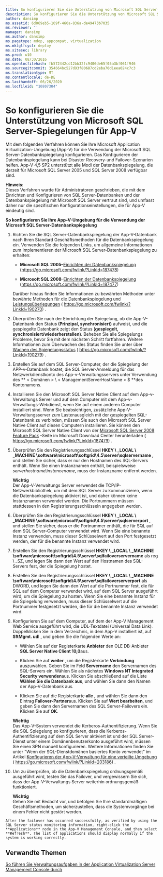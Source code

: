 ```yaml
---
title: So konfigurieren Sie die Unterstützung von Microsoft SQL Server-Spiegelungen für App-V
description: So konfigurieren Sie die Unterstützung von Microsoft SQL Server-Spiegelungen für App-V
author: dansimp
ms.assetid: 6d069eb5-109f-460a-836a-de49473b7035
ms.reviewer: ''
manager: dansimp
ms.author: dansimp
ms.pagetype: mdop, appcompat, virtualization
ms.mktglfcycl: deploy
ms.sitesec: library
ms.prod: w10
ms.date: 08/30/2016
ms.openlocfilehash: fb572442cd12bb32fc9406de65f05a3bf061f946
ms.sourcegitcommit: 354664bc527d93f80687cd2eba70d1eea024c7c3
ms.translationtype: MT
ms.contentlocale: de-DE
ms.lasthandoff: 06/26/2020
ms.locfileid: "10807304"
---
```

# So konfigurieren Sie die Unterstützung von Microsoft SQL Server-Spiegelungen für App-V


Mit dem folgenden Verfahren können Sie Ihre Microsoft Application Virtualization-Umgebung (App-V) für die Verwendung der Microsoft SQL Server-Datenbankspiegelung konfigurieren. Das Konfigurieren der Datenbankspiegelung kann bei Disaster Recovery-und Failover-Szenarien helfen. App-V 4,5 SP2 unterstützt alle Modi der Datenbankspiegelung, die derzeit für Microsoft SQL Server 2005 und SQL Server 2008 verfügbar sind.

**Hinweis:**  
Dieses Verfahren wurde für Administratoren geschrieben, die mit dem Einrichten und Konfigurieren von SQL Server-Datenbanken und der Datenbankspiegelung mit Microsoft SQL Server vertraut sind, und umfasst daher nur die spezifischen Konfigurationseinstellungen, die für App-V eindeutig sind.



**So konfigurieren Sie Ihre App-V-Umgebung für die Verwendung der Microsoft SQL Server-Datenbankspiegelung**

1.  Richten Sie die SQL Server-Datenbankspiegelung der App-V-Datenbank nach Ihren Standard Geschäftsmethoden für die Datenbankspiegelung ein. Verwenden Sie die folgenden Links, um allgemeine Informationen zum Implementieren der Microsoft SQL Server-Datenbankspiegelung zu erhalten:

    -   **Microsoft SQL 2005**–[Einrichten der Datenbankspiegelung](https://go.microsoft.com/fwlink/?LinkId=187478) (https://go.microsoft.com/fwlink/?LinkId=187478)

    -   **Microsoft SQL 2008**–[Einrichten der Datenbankspiegelung](https://go.microsoft.com/fwlink/?LinkId=187477) (https://go.microsoft.com/fwlink/?LinkId=187477)

    Darüber hinaus finden Sie Informationen zu bewährten Methoden unter [bewährte Methoden für die Datenbankspiegelung und Leistungsüberlegungen](https://go.microsoft.com/fwlink/?LinkId=190270) ( https://go.microsoft.com/fwlink/?LinkId=190270) .

2.  Überprüfen Sie nach der Einrichtung der Spiegelung, ob die App-V-Datenbank den Status **(Prinzipal, synchronisiert)** aufweist, und die gespiegelte Datenbank zeigt den Status **(gespiegelt, synchronisiert/wiederherstellen)**. Beheben Sie alle Spiegelungs Probleme, bevor Sie mit dem nächsten Schritt fortfahren. Weitere Informationen zum Überwachen des Status finden Sie unter über [Wachen des Spiegelungsstatus](https://go.microsoft.com/fwlink/?LinkId=190279) ( https://go.microsoft.com/fwlink/?LinkId=190279) .

3.  Erstellen Sie auf dem SQL Server-Computer, der die Spiegelung der APP-v-Datenbank hostet, die SQL Server-Anmeldung für das Netzwerkdienstkonto des App-v-Verwaltungsservers unter Verwendung des ** &lt; Domänen &gt; \\ &lt; ManagementServerHostName &gt; $ **des Kontonamens.

4.  Installieren Sie den Microsoft SQL Server Native Client auf dem App-v-Verwaltungs Server und auf dem Computer mit dem App-v-Verwaltungs-Webdienst, wenn Sie auf einem anderen Computer installiert sind. Wenn Sie beabsichtigen, zusätzliche App-V-Verwaltungsserver zum Lastenausgleich mit der gespiegelten SQL-Datenbank zu verbinden, müssen Sie auch den Microsoft SQL Server Native Client auf diesen Computern installieren. Sie können den Microsoft SQL Server Native Client von der [Microsoft SQL Server 2008 Feature Pack](https://go.microsoft.com/fwlink/?LinkId=187479) -Seite im Microsoft Download Center herunterladen ( https://go.microsoft.com/fwlink/?LinkId=187479) .

5.  Überprüfen Sie den Registrierungsschlüssel **HKEY \ _LOCAL \ _MACHINE \\software\\microsoft\\softgrid\\4.5\\server\\sqlservername** , und stellen Sie sicher, dass er nur den Hostnamen des SQL-Servers enthält. Wenn Sie einen Instanznamen enthält, beispielsweise *serverhostname\\instancename*, muss der Instanzname entfernt werden.

    **Wichtig**  
    Der App-V-Verwaltungs Server verwendet die TCP/IP-Netzwerkbibliothek, um mit dem SQL Server zu kommunizieren, wenn die Datenbankspiegelung aktiviert ist, und daher können keine Instanznamen verwendet werden. Die Portnummern müssen stattdessen in den Registrierungsschlüsseln angegeben werden.



6.  Überprüfen Sie den Registrierungsschlüssel **HKEY \ _LOCAL \ _MACHINE \\software\\microsoft\\softgrid\\4.5\\server\\sqlserverport** , und stellen Sie sicher, dass er die Portnummer enthält, die für SQL auf dem SQL Server-Computer verwendet wird. Wenn Sie eine benannte Instanz verwenden, muss dieser Schlüsselwert auf den Port festgesetzt werden, der für die benannte Instanz verwendet wird.

7.  Erstellen Sie den Registrierungsschlüssel **HKEY \ _LOCAL \ _MACHINE \\software\\microsoft\\softgrid\\4.5\\server\\sqlfailoverservername** als reg \ _SZ, und legen Sie dann den Wert auf den Hostnamen des SQL-Servers fest, der die Spiegelung hostet.

8.  Erstellen Sie den Registrierungsschlüssel **HKEY \ _LOCAL \ _MACHINE \\software\\microsoft\\softgrid\\4.5\\server\\sqlfailoverserverport** als DWORD, und legen Sie dann den Wert auf die Portnummer fest, die für SQL auf dem Computer verwendet wird, auf dem SQL Server ausgeführt wird, um die Spiegelung zu hosten. Wenn Sie eine benannte Instanz für die Spiegelung verwenden, muss dieser Schlüsselwert auf die Portnummer festgesetzt werden, die für die benannte Instanz verwendet wird.

9.  Konfigurieren Sie auf dem Computer, auf dem der App-V Management Web Service ausgeführt wird, die UDL-Textdatei (Universal Data Link). Doppelklicken Sie in dem Verzeichnis, in dem App-V installiert ist, auf **SftMgmt. udl** , und geben Sie die folgenden Werte an:

    -   Wählen Sie auf der Registerkarte **Anbieter** den OLE DB-Anbieter **SQL Server Native Client 10,0**aus.

    -   Klicken Sie auf **weiter** , um die Registerkarte **Verbindung** auszuwählen. Geben Sie im Feld **Servername** den Servernamen des SQL-Servers ein. Wählen Sie als nächstes **Windows NT Integrated Security verwenden**aus. Klicken Sie abschließend auf die Liste **Wählen Sie die Datenbank aus**, und wählen Sie dann den Namen der App-V-Datenbank aus.

    -   Klicken Sie auf die Registerkarte **alle** , und wählen Sie dann den Eintrag **Failover-Partner**aus. Klicken Sie auf **Wert bearbeiten**, und geben Sie dann den Servernamen des SQL Server-Failovers ein. Klicken Sie auf **OK**.

    **Wichtig**  
    Das App-V-System verwendet die Kerberos-Authentifizierung. Wenn Sie die SQL-Spiegelung so konfigurieren, dass die Kerberos-Authentifizierung auf dem SQL Server aktiviert ist und der SQL Server-Dienst unter einem Domänenbenutzerkonto ausgeführt wird, müssen Sie einen SPN manuell konfigurieren. Weitere Informationen finden Sie unter "Wenn der SQL-Dienstdomänen basiertes Konto verwendet" im Artikel [Konfigurieren der App-V-Verwaltung für eine verteilte Umgebung](https://go.microsoft.com/fwlink/?LinkId=203186) ( https://go.microsoft.com/fwlink/?LinkId=203186) .



10. Um zu überprüfen, ob die Datenbankspiegelung ordnungsgemäß ausgeführt wird, testen Sie das Failover, und vergewissern Sie sich, dass der App-V-Verwaltungs Server weiterhin ordnungsgemäß funktioniert.

    **Wichtig**  
    Gehen Sie mit Bedacht vor, und befolgen Sie Ihre standardmäßigen Geschäftsmethoden, um sicherzustellen, dass die Systemvorgänge bei einem Fehler nicht gestört werden.



~~~
After the failover has occurred successfully, as verified by using the SQL Server status monitoring information, right-click the **Applications** node in the App-V Management Console, and then select **Refresh**. The list of applications should display normally if the system is working correctly.
~~~

## Verwandte Themen


[So führen Sie Verwaltungsaufgaben in der Application Virtualization Server Management Console durch](how-to-perform-administrative-tasks-in-the-application-virtualization-server-management-console.md)









